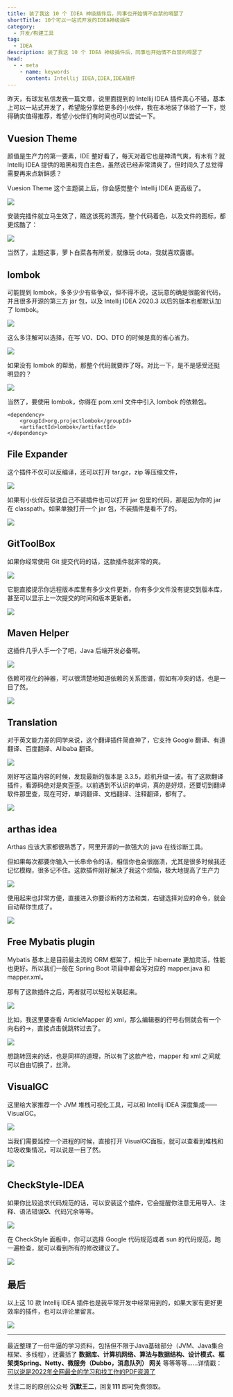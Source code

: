 ```yaml
---
title: 装了我这 10 个 IDEA 神级插件后，同事也开始情不自禁的嘚瑟了
shortTitle: 10个可以一站式开发的IDEA神级插件
category:
  - 开发/构建工具
tag:
  - IDEA
description: 装了我这 10 个 IDEA 神级插件后，同事也开始情不自禁的嘚瑟了
head:
  - - meta
    - name: keywords
      content: Intellij IDEA,IDEA,IDEA插件
---
```


昨天，有球友私信发我一篇文章，说里面提到的 Intellij IDEA 插件真心不错，基本上可以一站式开发了，希望能分享给更多的小伙伴，我在本地装了体验了一下，觉得确实值得推荐，希望小伙伴们有时间也可以尝试一下。

## Vuesion Theme

颜值是生产力的第一要素，IDE 整好看了，每天对着它也是神清气爽，有木有？就 Intellij IDEA 提供的暗黑和亮白主色，虽然说已经非常清爽了，但时间久了总觉得需要再来点新鲜感？

Vuesion Theme 这个主题装上后，你会感觉整个 Intellij IDEA 更高级了。


![](http://cdn.tobebetterjavaer.com/tobebetterjavaer/images/ide/shenji-chajian-10-453b5107-9713-4028-9a91-347025c9410f.png)


安装完插件就立马生效了，瞧这该死的漂亮，整个代码着色，以及文件的图标，都更炫酷了：


![](http://cdn.tobebetterjavaer.com/tobebetterjavaer/images/ide/shenji-chajian-10-6f499db7-f460-4fb9-a3b3-182de1b22cad.png)

当然了，主题这事，萝卜白菜各有所爱，就像玩 dota，我就喜欢露娜。

## lombok

可能提到 lombok，多多少少有些争议，但不得不说，这玩意的确是很能省代码，并且很多开源的第三方 jar 包，以及 Intellij IDEA 2020.3 以后的版本也都默认加了 lombok。

![](http://cdn.tobebetterjavaer.com/tobebetterjavaer/images/ide/shenji-chajian-10-6a158d96-924a-42af-94bd-92690f4e7b7e.png)

这么多注解可以选择，在写 VO、DO、DTO 的时候是真的省心省力。


![](http://cdn.tobebetterjavaer.com/tobebetterjavaer/images/ide/shenji-chajian-10-c07c2c25-8bdd-49af-a75a-0d13cc503113.png)

如果没有 lombok 的帮助，那整个代码就要炸了呀。对比一下，是不是感受还挺明显的？


![](http://cdn.tobebetterjavaer.com/tobebetterjavaer/images/ide/shenji-chajian-10-094ac20f-992a-42ee-849a-24153a1ec760.png)

当然了，要使用 lombok，你得在 pom.xml 文件中引入 lombok 的依赖包。

```
<dependency>
    <groupId>org.projectlombok</groupId>
    <artifactId>lombok</artifactId>
</dependency>
```


## File Expander

这个插件不仅可以反编译，还可以打开 tar.gz，zip 等压缩文件，


![](http://cdn.tobebetterjavaer.com/tobebetterjavaer/images/ide/shenji-chajian-10-94bac623-9591-43c5-83c7-c304ac45fb49.png)


如果有小伙伴反驳说自己不装插件也可以打开 jar 包里的代码，那是因为你的 jar 在 classpath。如果单独打开一个 jar 包，不装插件是看不了的。


![](http://cdn.tobebetterjavaer.com/tobebetterjavaer/images/ide/shenji-chajian-10-c49b250b-ff8d-4ca2-82d8-84472010c557.png)


## GitToolBox

如果你经常使用 Git 提交代码的话，这款插件就非常的爽。


![](http://cdn.tobebetterjavaer.com/tobebetterjavaer/images/ide/shenji-chajian-10-ea841008-baae-4c53-a3a5-1b97b5bf5176.png)


它能直接提示你远程版本库里有多少文件更新，你有多少文件没有提交到版本库，甚至可以显示上一次提交的时间和版本更新者。


![](http://cdn.tobebetterjavaer.com/tobebetterjavaer/images/ide/shenji-chajian-10-2c544302-f0ea-430d-92b8-0f3fa005d08f.png)


## Maven Helper

这插件几乎人手一个了吧，Java 后端开发必备啊。


![](http://cdn.tobebetterjavaer.com/tobebetterjavaer/images/ide/shenji-chajian-10-24ae1cc3-39e6-49c4-ae3a-0a65702dbcac.png)


依赖可视化的神器，可以很清楚地知道依赖的关系图谱，假如有冲突的话，也是一目了然。


![](http://cdn.tobebetterjavaer.com/tobebetterjavaer/images/ide/shenji-chajian-10-c686101c-6b28-4e79-9f19-ccf2ab53dab9.png)


## Translation

对于英文能力差的同学来说，这个翻译插件简直神了，它支持 Google 翻译、有道翻译、百度翻译、Alibaba 翻译。


![](http://cdn.tobebetterjavaer.com/tobebetterjavaer/images/ide/shenji-chajian-10-3ceec7b1-49ee-4971-85e3-219f5c0dbb6f.png)


刚好写这篇内容的时候，发现最新的版本是 3.3.5，趁机升级一波。有了这款翻译插件，看源码绝对是爽歪歪。以前遇到不认识的单词，真的是好烦，还要切到翻译软件那里查，现在可好，单词翻译、文档翻译、注释翻译，都有了。


![](http://cdn.tobebetterjavaer.com/tobebetterjavaer/images/ide/shenji-chajian-10-800e726d-9b04-4375-a795-854e3b290f94.png)


## arthas idea

Arthas 应该大家都很熟悉了，阿里开源的一款强大的 java 在线诊断工具。

但如果每次都要你输入一长串命令的话，相信你也会很崩溃，尤其是很多时候我还记忆模糊，很多记不住。这款插件刚好解决了我这个烦恼，极大地提高了生产力


![](http://cdn.tobebetterjavaer.com/tobebetterjavaer/images/ide/shenji-chajian-10-29babf1c-45fa-4d85-8207-f4ceb223a6dc.png)

使用起来也非常方便，直接进入你要诊断的方法和类，右键选择对应的命令，就会自动帮你生成了。


![](http://cdn.tobebetterjavaer.com/tobebetterjavaer/images/ide/shenji-chajian-10-1149d6f7-8adb-4ccb-a2cf-20a6b5be7857.png)


## Free Mybatis plugin

Mybatis 基本上是目前最主流的 ORM 框架了，相比于 hibernate 更加灵活，性能也更好。所以我们一般在 Spring Boot 项目中都会写对应的 mapper.java 和 mapper.xml。

那有了这款插件之后，两者就可以轻松关联起来。

![](http://cdn.tobebetterjavaer.com/tobebetterjavaer/images/ide/shenji-chajian-10-3767a506-85bf-4d8e-b6b8-29ab70702e53.png)

比如，我这里要查看 ArticleMapper 的 xml，那么编辑器的行号右侧就会有一个向右的→，直接点击就跳转过去了。


![](http://cdn.tobebetterjavaer.com/tobebetterjavaer/images/ide/shenji-chajian-10-41788473-f585-4a0f-916c-dc2e774960ae.png)

想跳转回来的话，也是同样的道理，所以有了这款产检，mapper 和 xml 之间就可以自由切换了，丝滑。



## VisualGC

这里给大家推荐一个 JVM 堆栈可视化工具，可以和 Intellij IDEA 深度集成——VisualGC。


![](http://cdn.tobebetterjavaer.com/tobebetterjavaer/images/ide/shenji-chajian-10-d0afa431-cd7d-4730-92c7-34ad4cdd5704.png)

当我们需要监控一个进程的时候，直接打开 VisualGC面板，就可以查看到堆栈和垃圾收集情况，可以说是一目了然。


![](http://cdn.tobebetterjavaer.com/tobebetterjavaer/images/ide/shenji-chajian-10-1a756f1a-fce4-4244-9e7b-77fb7473b1c6.png)


## CheckStyle-IDEA

如果你比较追求代码规范的话，可以安装这个插件，它会提醒你注意无用导入、注释、语法错误❎、代码冗余等等。


![](http://cdn.tobebetterjavaer.com/tobebetterjavaer/images/ide/shenji-chajian-10-b55087c6-7210-4e88-9327-cc277db44c03.png)

在 CheckStyle 面板中，你可以选择 Google 代码规范或者 sun 的代码规范，跑一遍检查，就可以看到所有的修改建议了。

![](http://cdn.tobebetterjavaer.com/tobebetterjavaer/images/ide/shenji-chajian-10-7a095a0a-cae8-4a7a-a023-11f7e1abc5d7.png)


## 最后

以上这 10 款 Intellij IDEA 插件也是我平常开发中经常用到的，如果大家有更好更效率的插件，也可以评论里留言。

![](http://cdn.tobebetterjavaer.com/tobebetterjavaer/images/nice-article/weixin-rumrabbitmqzypjdg-53717e59-63c9-44bd-99d3-dd2c26fe68bb.png)

----

最近整理了一份牛逼的学习资料，包括但不限于Java基础部分（JVM、Java集合框架、多线程），还囊括了 **数据库、计算机网络、算法与数据结构、设计模式、框架类Spring、Netty、微服务（Dubbo，消息队列） 网关** 等等等等……详情戳：[可以说是2022年全网最全的学习和找工作的PDF资源了](https://tobebetterjavaer.com/pdf/programmer-111.html)

关注二哥的原创公众号 **沉默王二**，回复**111** 即可免费领取。

  
